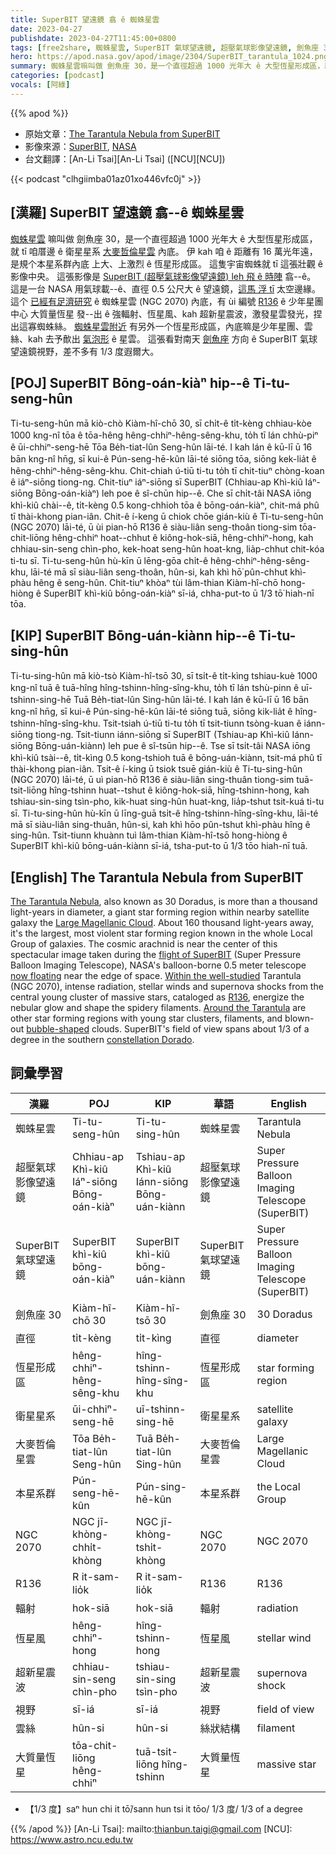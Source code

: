 ```yaml
---
title: SuperBIT 望遠鏡 翕 ê 蜘蛛星雲
date: 2023-04-27
publishdate: 2023-04-27T11:45:00+0800
tags: [free2share, 蜘蛛星雲, SuperBIT 氣球望遠鏡, 超壓氣球影像望遠鏡, 劍魚座 30, 直徑, 恆星形成區, 衛星星系, 大麥哲倫星雲, 本星系群, NGC 2070, R136, 輻射, 恆星風, 超新星震波, 視野, 雲絲, 大質量恆星]
hero: https://apod.nasa.gov/apod/image/2304/SuperBIT_tarantula_1024.png
summary: 蜘蛛星雲嘛叫做 劍魚座 30，是一个直徑超過 1000 光年大 ê 大型恆星形成區，就 tī 咱厝邊 ê 衛星星系 大麥哲倫星雲 內底。
categories: [podcast]
vocals: [阿綠]
---
```


{{% apod %}}

- 原始文章：[The Tarantula Nebula from SuperBIT](https://apod.nasa.gov/apod/ap230427.html)
- 影像來源：[SuperBIT](https://www.durham.ac.uk/news-events/latest-news/2023/04/superbit-telescope-first-research-flight-image/), [NASA](https://www.nasa.gov)
- 台文翻譯：[An-Li Tsai][An-Li Tsai] ([NCU][NCU])

{{< podcast "clhgiimba01az01xo446vfc0j" >}}

## [漢羅] SuperBIT 望遠鏡 翕--ê 蜘蛛星雲
[蜘蛛星雲][The Tarantula Nebula] 嘛叫做 劍魚座 30，是一个直徑超過 1000 光年大 ê 大型恆星形成區，就 tī 咱厝邊 ê 衛星星系 [大麥哲倫星雲][Large Magellanic Cloud] 內底。
伊 kah 咱 ê 距離有 16 萬光年遠，是規个本星系群內底 上大、上激烈 ê 恆星形成區。
這隻宇宙蜘蛛就 tī 這張壯觀 ê 影像中央。
這張影像是 [SuperBIT (超壓氣球影像望遠鏡) leh 飛 ê 時陣][flight of SuperBIT] 翕--ê。
這是一台 NASA 用氣球載--ê、直徑 0.5 公尺大 ê 望遠鏡，[這馬 浮 tī][now floating] 太空邊緣。
這个 [已經有足濟研究][Within the well-studied] ê 蜘蛛星雲 (NGC 2070) 內底，有 ùi 編號 [R136][R136] ê 少年星團中心 大質量恆星 發--出 ê 強輻射、恆星風、kah 超新星震波，激發星雲發光，捏出這寡蜘蛛絲。
[蜘蛛星雲附近][Around the Tarantula] 有另外一个恆星形成區，內底嘛是少年星團、雲絲、kah 去予歕出 [氣泡形][bubble-shaped] ê 星雲。
這張看對南天 [劍魚座][constellation Dorado] 方向 ê SuperBIT 氣球望遠鏡視野，差不多有 1/3 度遐爾大。

## [POJ] SuperBIT Bōng-oán-kiàⁿ hip--ê Ti-tu-seng-hûn
Ti-tu-seng-hûn mā kiò-chò Kiàm-hî-chō 30, sī chi̍t-ê ti̍t-kèng chhiau-kòe 1000 kng-nî tōa ê tōa-hêng hêng-chhiⁿ-hêng-sêng-khu, to̍h tī lán chhù-piⁿ ê ūi-chhiⁿ-seng-hē Tōa Be̍h-tiat-lûn Seng-hûn lāi-té.
I kah lán ê kū-lī ū 16 bān kng-nî hn̄g, sī kui-ê Pún-seng-hē-kûn lāi-té siōng tōa, siōng kek-lia̍t ê hêng-chhiⁿ-hêng-sêng-khu.
Chit-chiah ú-tiū ti-tu to̍h tī chit-tiuⁿ chòng-koan ê iáⁿ-siōng tiong-ng.
Chit-tiuⁿ iáⁿ-siōng sī SuperBIT (Chhiau-ap Khì-kiû Iáⁿ-siōng Bōng-oán-kiàⁿ) leh poe ê sî-chūn hip--ê.
Che sī chi̍t-tâi NASA iōng khì-kiû chài--ê, ti̍t-kèng 0.5 kong-chhioh tōa ê bōng-oán-kiàⁿ, chit-má phû tī thài-khong pian-iân.
Chit-ê í-keng ū chiok chōe gián-kiù ê Ti-tu-seng-hûn (NGC 2070) lāi-té, ū ùi pian-hō R136 ê siàu-liân seng-thoân tiong-sim tōa-chit-liōng hêng-chhiⁿ hoat--chhut ê kiông-hok-siā, hêng-chhiⁿ-hong, kah chhiau-sin-seng chìn-pho, kek-hoat seng-hûn hoat-kng, lia̍p-chhut chit-kóa ti-tu sī.
Ti-tu-seng-hûn hù-kīn ū lēng-gōa chi̍t-ê hêng-chhiⁿ-hêng-sêng-khu, lāi-té mā sī siàu-liân seng-thoân, hûn-si, kah khì hō͘ pûn-chhut khì-phàu hêng ê seng-hûn.
Chit-tiuⁿ khòaⁿ tùi lâm-thian Kiàm-hî-chō hong-hiòng ê SuperBIT khì-kiû bōng-oán-kiàⁿ sī-iá, chha-put-to ū 1/3 tō͘ hiah-nī tōa.

## [KIP] SuperBIT Bōng-uán-kiànn hip--ê Ti-tu-sing-hûn
Ti-tu-sing-hûn mā kiò-tsò Kiàm-hî-tsō 30, sī tsi̍t-ê ti̍t-kìng tshiau-kuè 1000 kng-nî tuā ê tuā-hîng hîng-tshinn-hîng-sîng-khu, to̍h tī lán tshù-pinn ê uī-tshinn-sing-hē Tuā Be̍h-tiat-lûn Sing-hûn lāi-té.
I kah lán ê kū-lī ū 16 bān kng-nî hn̄g, sī kui-ê Pún-sing-hē-kûn lāi-té siōng tuā, siōng kik-lia̍t ê hîng-tshinn-hîng-sîng-khu.
Tsit-tsiah ú-tiū ti-tu to̍h tī tsit-tiunn tsòng-kuan ê iánn-siōng tiong-ng.
Tsit-tiunn iánn-siōng sī SuperBIT (Tshiau-ap Khì-kiû Iánn-siōng Bōng-uán-kiànn) leh pue ê sî-tsūn hip--ê.
Tse sī tsi̍t-tâi NASA iōng khì-kiû tsài--ê, ti̍t-kìng 0.5 kong-tshioh tuā ê bōng-uán-kiànn, tsit-má phû tī thài-khong pian-iân.
Tsit-ê í-king ū tsiok tsuē gián-kiù ê Ti-tu-sing-hûn (NGC 2070) lāi-té, ū uì pian-hō R136 ê siàu-liân sing-thuân tiong-sim tuā-tsit-liōng hîng-tshinn huat--tshut ê kiông-hok-siā, hîng-tshinn-hong, kah tshiau-sin-sing tsìn-pho, kik-huat sing-hûn huat-kng, lia̍p-tshut tsit-kuá ti-tu sī.
Ti-tu-sing-hûn hù-kīn ū līng-guā tsi̍t-ê hîng-tshinn-hîng-sîng-khu, lāi-té mā sī siàu-liân sing-thuân, hûn-si, kah khì hōo pûn-tshut khì-phàu hîng ê sing-hûn.
Tsit-tiunn khuànn tuì lâm-thian Kiàm-hî-tsō hong-hiòng ê SuperBIT khì-kiû bōng-uán-kiànn sī-iá, tsha-put-to ū 1/3 tōo hiah-nī tuā.

## [English] The Tarantula Nebula from SuperBIT
[The Tarantula Nebula][The Tarantula Nebula], also known as 30 Doradus, is more than a thousand light-years in diameter, a giant star forming region within nearby satellite galaxy the [Large Magellanic Cloud][Large Magellanic Cloud].
About 160 thousand light-years away, it's the largest, most violent star forming region known in the whole Local Group of galaxies.
The cosmic arachnid is near the center of this spectacular image taken during the [flight of SuperBIT][flight of SuperBIT] (Super Pressure Balloon Imaging Telescope), NASA's balloon-borne 0.5 meter telescope [now floating][now floating] near the edge of space.
[Within the well-studied][Within the well-studied] Tarantula (NGC 2070), intense radiation, stellar winds and supernova shocks from the central young cluster of massive stars, cataloged as [R136][R136], energize the nebular glow and shape the spidery filaments.
[Around the Tarantula][Around the Tarantula] are other star forming regions with young star clusters, filaments, and blown-out [bubble-shaped][bubble-shaped] clouds.
SuperBIT's field of view spans about 1/3 of a degree in the southern [constellation Dorado][constellation Dorado].

## 詞彙學習

|漢羅|POJ|KIP|華語|English|
|-|-|-|-|-|
|蜘蛛星雲|Ti-tu-seng-hûn|Ti-tu-sing-hûn|蜘蛛星雲|Tarantula Nebula|
|超壓氣球影像望遠鏡|Chhiau-ap Khì-kiû Iáⁿ-siōng Bōng-oán-kiàⁿ|Tshiau-ap Khì-kiû Iánn-siōng Bōng-uán-kiànn|超壓氣球影像望遠鏡|Super Pressure Balloon Imaging Telescope (SuperBIT)|
|SuperBIT 氣球望遠鏡|SuperBIT khì-kiû bōng-oán-kiàⁿ|SuperBIT khì-kiû bōng-uán-kiànn|SuperBIT 氣球望遠鏡|Super Pressure Balloon Imaging Telescope (SuperBIT)|
|劍魚座 30|Kiàm-hî-chō 30|Kiàm-hî-tsō 30|劍魚座 30|30 Doradus|
|直徑|ti̍t-kèng|ti̍t-kìng|直徑|diameter|
|恆星形成區|hêng-chhiⁿ-hêng-sêng-khu|hîng-tshinn-hîng-sîng-khu|恆星形成區|star forming region|
|衛星星系|ūi-chhiⁿ-seng-hē|uī-tshinn-sing-hē|衛星星系|satellite galaxy|
|大麥哲倫星雲|Tōa Be̍h-tiat-lûn Seng-hûn|Tuā Be̍h-tiat-lûn Sing-hûn|大麥哲倫星雲|Large Magellanic Cloud|
|本星系群|Pún-seng-hē-kûn|Pún-sing-hē-kûn|本星系群|the Local Group|
|NGC 2070|NGC jī-khòng-chhi̍t-khòng|NGC jī-khòng-tshi̍t-khòng|NGC 2070|NGC 2070|
|R136|R it-sam-lio̍k|R it-sam-lio̍k|R136|R136|
|輻射|hok-siā|hok-siā|輻射|radiation|
|恆星風|hêng-chhiⁿ-hong|hîng-tshinn-hong|恆星風|stellar wind|
|超新星震波|chhiau-sin-seng chìn-pho|tshiau-sin-sing tsìn-pho|超新星震波|supernova shock|
|視野|sī-iá|sī-iá|視野|field of view|
|雲絲|hûn-si|hûn-si|絲狀結構|filament|
|大質量恆星|tōa-chit-liōng hêng-chhiⁿ|tuā-tsit-liōng hîng-tshinn|大質量恆星|massive star|
- 【1/3 度】saⁿ hun chi it tō͘/sann hun tsi it tōo/ 1/3 度/ 1/3 of a degree

{{% /apod %}}
[An-Li Tsai]: mailto:thianbun.taigi@gmail.com
[NCU]: https://www.astro.ncu.edu.tw

[copyright]: https://apod.nasa.gov/apod/fap/lib/about_apod.html#srapply
[License]: https://creativecommons.org/licenses/by/2.0/

[The Tarantula Nebula]:http://messier.seds.org/xtra/ngc/n2070.html
[Large Magellanic Cloud]:https://apod.nasa.gov/apod/ap171013.html
[flight of SuperBIT]:https://blogs.nasa.gov/superpressureballoon/2023/04/20/balloon-borne-superbit-telescope-releases-1st-research-images/
[now floating]:https://blogs.nasa.gov/superpressureballoon/2023/04/26/around-the-world-in-10-days/
[Within the well-studied]:https://apod.nasa.gov/apod/ap220916.html
[R136]:https://apod.nasa.gov/apod/ap010730.html
[Around the Tarantula]:https://apod.nasa.gov/apod/image/1602/Tarantula-HST-ESO-annotated1800.jpg
[bubble-shaped]:https://apod.nasa.gov/apod/ap080327.html
[constellation Dorado]:http://www.hawastsoc.org/deepsky/dor/
